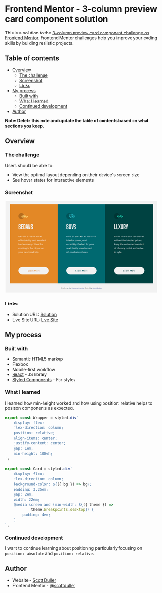 # Frontend Mentor - 3-column preview card component solution

This is a solution to the [3-column preview card component challenge on Frontend Mentor](https://www.frontendmentor.io/challenges/3column-preview-card-component-pH92eAR2-). Frontend Mentor challenges help you improve your coding skills by building realistic projects.

## Table of contents

-   [Overview](#overview)
    -   [The challenge](#the-challenge)
    -   [Screenshot](#screenshot)
    -   [Links](#links)
-   [My process](#my-process)
    -   [Built with](#built-with)
    -   [What I learned](#what-i-learned)
    -   [Continued development](#continued-development)
-   [Author](#author)

**Note: Delete this note and update the table of contents based on what sections you keep.**

## Overview

### The challenge

Users should be able to:

-   View the optimal layout depending on their device's screen size
-   See hover states for interactive elements

### Screenshot

<p align="center">
<img src="screenshot.png" width="500px" />
</p>

### Links

-   Solution URL: [Solution](https://github.com/scottduller/01-three-column-preview-card-component)
-   Live Site URL: [Live Site](https://scottduller.github.io/01-three-column-preview-card-component/)

## My process

### Built with

-   Semantic HTML5 markup
-   Flexbox
-   Mobile-first workflow
-   [React](https://reactjs.org/) - JS library
-   [Styled Components](https://styled-components.com/) - For styles

### What I learned

I learned how min-height worked and how using position: relative helps to position components as expected.

```js
export const Wrapper = styled.div`
	display: flex;
	flex-direction: column;
	position: relative;
	align-items: center;
	justify-content: center;
	gap: 1em;
	min-height: 100vh;
`;

export const Card = styled.div`
	display: flex;
	flex-direction: column;
	background-color: ${({ bg }) => bg};
	padding: 3.25em;
	gap: 2em;
	width: 22em;
	@media screen and (min-width: ${({ theme }) =>
			theme.breakpoints.desktop}) {
		padding: 4em;
	}
`;
```

### Continued development

I want to continue learning about positioning particularly focusing on `position: absolute` and `position: relative`.

## Author

-   Website - [Scott Duller](https://github.com/scottduller)
-   Frontend Mentor - [@scottduller](https://www.frontendmentor.io/profile/scottduller)
